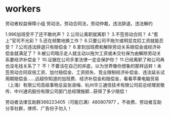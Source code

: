 # workers
劳动者权益保障小组
劳动法，劳动合同法，劳动仲裁，违法辞退，违法解约

1.996加班受不了还不敢吭声？
2.公司让离职就离职？
3.不签劳动合同？
4.“惹上”官司不光彩？
5.还在频繁地换工作？
6.只要公司不拖欠或明显克扣工资就能忍受？
7.公司违法辞退只有赔偿金？
8.拿到加班费和解除劳动关系赔偿金或经济补偿金就满足了？
9.被公司暗示走人就主动以拖欠工资或未交社保为由解除劳动关系要经济补偿金？
10.证据在公司手里法律一定会保护你？
11.已经离职了和公司再也没毛钱关系了？
不！不要活在自己的井底，以为世界像你想象的那样运转！未签劳动合同双倍工资、加付赔偿金、工资损失、竞业限制经济补偿金、违法延长试用期赔偿金......远超你知道的加班费、经济补偿金和赔偿金，看看苹果电脑贸易（上海）有限公司高级事物总监张淑梅、杭州华三通信技术有限公司前总经理吴敬传、中兴通讯股份有限公司部门总经理施颖...获得了多少赔偿！



劳动者法律互助群368223405（可能已满）480807977 。不收费、劳动者互助分享社群，律师、广告份子勿入！
